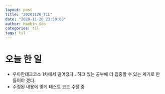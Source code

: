 ```yaml
---
layout: post
title: "20201120_TIL"
date: "2020-11-20 23:50:00"
author: Haebin Seo
categories: til
tags: til
---
```

# 오늘 한 일
- 우아한테크코스 1차에서 떨어졌다.. 하고 있는 공부에 더 집중할 수 있는 계기로 만들어야 겠다.
- 수정된 내용에 맞게 테스트 코드 수정 중